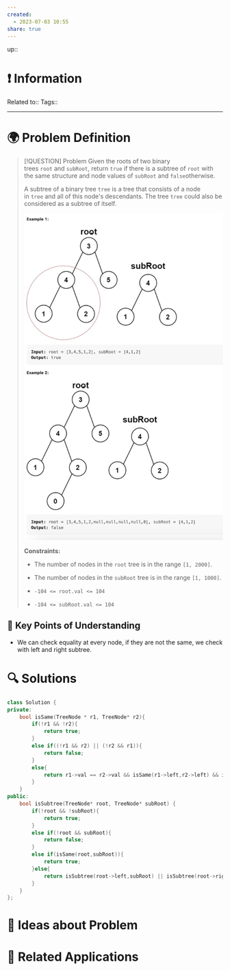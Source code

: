 ```yaml
---
created:
  - 2023-07-03 10:55
share: true
---
```


up::

# ❗ Information
Related to:: 
Tags:: 

___
# 🌍 Problem Definition

> [!QUESTION] Problem
> Given the roots of two binary trees `root` and `subRoot`, return `true` if there is a subtree of `root` with the same structure and node values of `subRoot` and `false`otherwise.
> 
> A subtree of a binary tree `tree` is a tree that consists of a node in `tree` and all of this node's descendants. The tree `tree` could also be considered as a subtree of itself.
> 
> ![Pasted image 20230703105722.png](./40-referenceVAULTS/Resource%20Library/Images/Pasted%20image%2020230703105722.png)
> 
> **Constraints:**
> 
> - The number of nodes in the `root` tree is in the range `[1, 2000]`.
> - The number of nodes in the `subRoot` tree is in the range `[1, 1000]`.
> - `-104 <= root.val <= 104`
> 
> - `-104 <= subRoot.val <= 104`


## 🔑 **Key Points of Understanding**
- We can check equality at every node, if they are not the same, we check with left and right subtree.
# 🔍 Solutions
```C++
class Solution {  
private:  
    bool isSame(TreeNode * r1, TreeNode* r2){  
        if(!r1 && !r2){  
            return true;  
        }  
        else if((!r1 && r2) || (!r2 && r1)){  
            return false;  
        }  
        else{  
            return r1->val == r2->val && isSame(r1->left,r2->left) && isSame(r1->right,r2->right);  
        }  
    }  
public:  
    bool isSubtree(TreeNode* root, TreeNode* subRoot) {  
        if(!root && !subRoot){  
            return true;  
        }  
        else if(!root && subRoot){  
            return false;  
        }  
        else if(isSame(root,subRoot)){  
            return true;  
        }else{  
            return isSubtree(root->left,subRoot) || isSubtree(root->right,subRoot);  
        }  
    }  
};
```
# 🧠 Ideas about Problem

# 🔗 Related Applications

